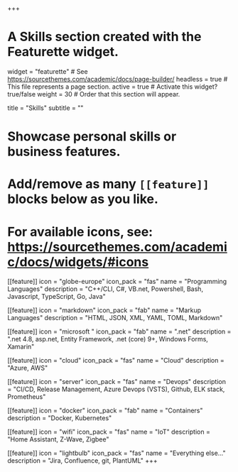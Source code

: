+++
# A Skills section created with the Featurette widget.
widget = "featurette"  # See https://sourcethemes.com/academic/docs/page-builder/
headless = true  # This file represents a page section.
active = true  # Activate this widget? true/false
weight = 30  # Order that this section will appear.

title = "Skills"
subtitle = ""

# Showcase personal skills or business features.
# 
# Add/remove as many `[[feature]]` blocks below as you like.
# 
# For available icons, see: https://sourcethemes.com/academic/docs/widgets/#icons
[[feature]]
  icon = "globe-europe"
  icon_pack = "fas"
  name = "Programming Languages"
  description = "C++/CLI, C#, VB.net, Powershell, Bash, Javascript, TypeScript, Go, Java"  

[[feature]]
  icon = "markdown"
  icon_pack = "fab"
  name = "Markup Languages"
  description = "HTML, JSON, XML, YAML, TOML, Markdown"  

[[feature]]
  icon = "microsoft "
  icon_pack = "fab"
  name = ".net"
  description = ".net 4.8, asp.net, Entity Framework, .net (core) 9+, Windows Forms, Xamarin"

[[feature]]
  icon = "cloud"
  icon_pack = "fas"
  name = "Cloud"
  description = "Azure, AWS"  
  
[[feature]]
  icon = "server"
  icon_pack = "fas"
  name = "Devops"
  description = "CI/CD, Release Management, Azure Devops (VSTS), Github, ELK stack, Prometheus"

[[feature]]
  icon = "docker"
  icon_pack = "fab"
  name = "Containers"
  description = "Docker, Kubernetes"

[[feature]]
  icon = "wifi"
  icon_pack = "fas"
  name = "IoT"
  description = "Home Assistant, Z-Wave, Zigbee"

[[feature]]
  icon = "lightbulb"
  icon_pack = "fas"
  name = "Everything else..."
  description = "Jira, Confluence, git, PlantUML"
+++
